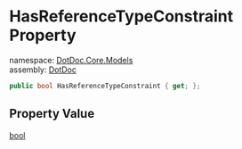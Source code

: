 ﻿# HasReferenceTypeConstraint Property

namespace: [DotDoc\.Core\.Models](../../DotDoc.Core.Models.md)<br />
assembly: [DotDoc](../../../DotDoc.md)



```csharp
public bool HasReferenceTypeConstraint { get; };
```

## Property Value

[bool](https://docs.microsoft.com/ja-jp/dotnet/api/System.Boolean)

